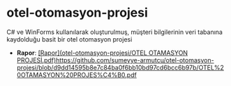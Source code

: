 # otel-otomasyon-projesi
C# ve WinForms kullanılarak oluşturulmuş, müşteri bilgilerinin veri tabanına kaydolduğu basit bir otel otomasyon projesi  
- **Rapor**: [[Rapor](otel-otomasyon-projesi/OTEL OTAMASYON PROJESİ.pdf)](https://github.com/sumeyye-armutcu/otel-otomasyon-projesi/blob/d9dd14595b8e7c84ba0f6bb10bd97cd6bcc6b97b/OTEL%20OTAMASYON%20PROJES%C4%B0.pdf)https://github.com/sumeyye-armutcu/otel-otomasyon-projesi/blob/d9dd14595b8e7c84ba0f6bb10bd97cd6bcc6b97b/OTEL%20OTAMASYON%20PROJES%C4%B0.pdf
